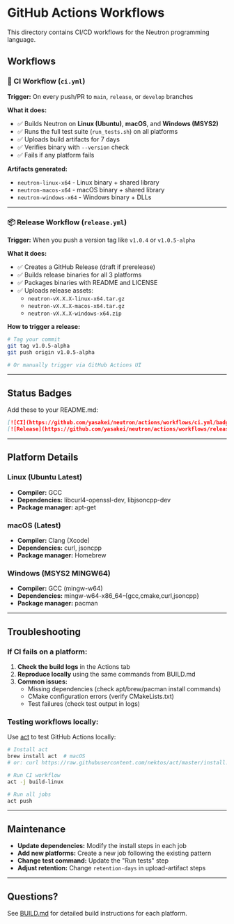 # GitHub Actions Workflows

This directory contains CI/CD workflows for the Neutron programming language.

## Workflows

### 🔧 CI Workflow (`ci.yml`)

**Trigger:** On every push/PR to `main`, `release`, or `develop` branches

**What it does:**
- ✅ Builds Neutron on **Linux (Ubuntu)**, **macOS**, and **Windows (MSYS2)**
- ✅ Runs the full test suite (`run_tests.sh`) on all platforms
- ✅ Uploads build artifacts for 7 days
- ✅ Verifies binary with `--version` check
- ✅ Fails if any platform fails

**Artifacts generated:**
- `neutron-linux-x64` - Linux binary + shared library
- `neutron-macos-x64` - macOS binary + shared library
- `neutron-windows-x64` - Windows binary + DLLs

---

### 📦 Release Workflow (`release.yml`)

**Trigger:** When you push a version tag like `v1.0.4` or `v1.0.5-alpha`

**What it does:**
- ✅ Creates a GitHub Release (draft if prerelease)
- ✅ Builds release binaries for all 3 platforms
- ✅ Packages binaries with README and LICENSE
- ✅ Uploads release assets:
  - `neutron-vX.X.X-linux-x64.tar.gz`
  - `neutron-vX.X.X-macos-x64.tar.gz`
  - `neutron-vX.X.X-windows-x64.zip`

**How to trigger a release:**

```bash
# Tag your commit
git tag v1.0.5-alpha
git push origin v1.0.5-alpha

# Or manually trigger via GitHub Actions UI
```

---

## Status Badges

Add these to your README.md:

```markdown
[![CI](https://github.com/yasakei/neutron/actions/workflows/ci.yml/badge.svg)](https://github.com/yasakei/neutron/actions/workflows/ci.yml)
[![Release](https://github.com/yasakei/neutron/actions/workflows/release.yml/badge.svg)](https://github.com/yasakei/neutron/actions/workflows/release.yml)
```

---

## Platform Details

### Linux (Ubuntu Latest)
- **Compiler:** GCC
- **Dependencies:** libcurl4-openssl-dev, libjsoncpp-dev
- **Package manager:** apt-get

### macOS (Latest)
- **Compiler:** Clang (Xcode)
- **Dependencies:** curl, jsoncpp
- **Package manager:** Homebrew

### Windows (MSYS2 MINGW64)
- **Compiler:** GCC (mingw-w64)
- **Dependencies:** mingw-w64-x86_64-{gcc,cmake,curl,jsoncpp}
- **Package manager:** pacman

---

## Troubleshooting

### If CI fails on a platform:

1. **Check the build logs** in the Actions tab
2. **Reproduce locally** using the same commands from BUILD.md
3. **Common issues:**
   - Missing dependencies (check apt/brew/pacman install commands)
   - CMake configuration errors (verify CMakeLists.txt)
   - Test failures (check test output in logs)

### Testing workflows locally:

Use [act](https://github.com/nektos/act) to test GitHub Actions locally:

```bash
# Install act
brew install act  # macOS
# or: curl https://raw.githubusercontent.com/nektos/act/master/install.sh | sudo bash

# Run CI workflow
act -j build-linux

# Run all jobs
act push
```

---

## Maintenance

- **Update dependencies:** Modify the install steps in each job
- **Add new platforms:** Create a new job following the existing pattern
- **Change test command:** Update the "Run tests" step
- **Adjust retention:** Change `retention-days` in upload-artifact steps

---

## Questions?

See [BUILD.md](../docs/guides/BUILD.md) for detailed build instructions for each platform.
